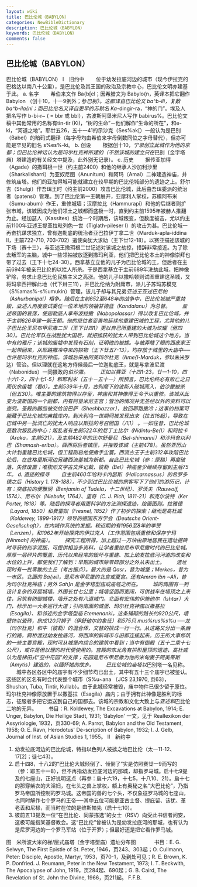 ```yaml
---
layout: wiki
title: 巴比伦城（BABYLON）
categories: NewBibleDictionary
description: 巴比伦城（BABYLON）
keywords: 巴比伦城（BABYLON）
comments: false
---
```


## 巴比伦城（BABYLON）



巴比伦城（BABYLON）
Ⅰ　旧约中
　　位于幼发拉底河边的城市（现今伊拉克的巴格达以南八十公里），是巴比伦及其王国的政治及宗教中心，巴比伦文明亦建基于此。
a. 名字
　　希伯来文作
Ba{b[el；因希腊文为
Babylo{n，英译本把它翻作 Babylon （创十10，十一9例外；参*巴别）。这都译自巴比伦文 ba^b-ili，复数
ba^b-ila{ni；而巴比伦名又译自更早的苏默名
Ka*-dingir-ra，“神的门”。埃及人把名写作
b-bi-r~
( = bbr 或 bbl），古波斯阿垦米尼人写作
babirus%。巴比伦文稿中其他常用的名称有tin-tir (Ki)，“树的生命”－他们解作“生命的所在”，和e-ki，“河道之地”。耶廿五26，五十一41的示沙克（Ses%ak[）一般认为是巴别（Babel）的暗码式翻译（每字母均由希伯来字母倒数同位之字母替代），但亦可能是罕见的旧名
s%es%-ki。
b. 创设
　　根据创十10，*宁录创立此城作为他的京都；但巴比伦神话认为是玛尔杜克神所建的（不然该城的建立只在*巴别〔金字塔庙〕塔建造的有关经文中提及，此外别无记录）。
c. 历史
　　据传亚加得（Agade）的撒珥根一世（约主前2400）和他的继承人沙加利沙里（Sharkalisharri）为亚奴尼图（Anunitum）和阿玛（Amal）二神建造神庙，并修筑庙塔。他们的亚加得城可能就建立在较早期的巴比伦城部分的遗迹之上。舒尔吉（Shulgi）作吾珥王时（约主前2000）攻击巴比伦城，此后由吾珥委派的统治者（patensi）管理。到了巴比伦第一王朝展开，亚摩利人掌权，苏模阿布米（Sumu-abum）作王，重修城墙；汉摩拉比（Hammurapi）和他的后继者则扩张市域，该城因成为他们领土之城都而盛极一时，直到约主前1595年被赫人推翻为止。经加瑟人（Kassites）统治一个时期后，该城叛变，但数度被击，尤以约主前1100年亚述王提革拉毗列色一世（Tiglath-pileser I）的攻击为甚。巴比伦城一再奋抗谋求独立，曾有迦勒底的统治者亚巴拉伊丁拿二世（Marduk-apla-iddina II，主前722-710, 703-702）遣使向犹大求助（王下廿12-18）。以赛亚描述该城的下场（赛十三），与亚述王撒珥根二世记述对该城之劫掠，措辞非常接近。为了除去叛军的主脑，城中一些领袖被放逐到撒玛利亚，他们把巴比伦本土的神像崇拜也带了过去（王下十七24-30）。西拿基立立他的儿子为巴比伦城的王，但后者在主前694年被亲巴比伦的以拦人所杀。于是西拿基立于主前689年洗劫此城，把神像铲除，务求止息巴比伦民族主义之高涨。他的儿子以撒哈顿则试图重建这圣城，又将玛拿西押解此地（代下卅三11），并巴比伦纳为附庸市，派儿子苏玛苏模克（S%amas%-s%umukin）管理，该儿子却与其兄弟*亚述王亚述巴尼帕（Ashurbanipal）相争。随后在主前652至648年的战争中，巴比伦城被严重焚毁，亚述人再度尝试委任一位本地的领袖甘德蓝（Kandalanu）为总督。
　　亚述帝国的衰落，使迦勒底人拿布波拉撒（Nabopolassar）得以收复巴比伦城，并于主前626年建一新王朝。他的继位者妥善地延续他重建巴城的工程，尤其他的儿子巴比伦王尼布甲尼撒二世（王下廿四1）更以自己所重建的大城为炫耀（但四30）。巴比伦军队在战胜犹大国后，就把掳获的犹太人带到巴比伦城这个地方。当中有约雅斤；该城的废墟中发现有石刻，证明他的被掳。与被弄瞎了眼的西底家王一起带回来，从耶路撒冷夺来的掠物（王下廿五7-13），均存放于城里的大庙中──也许是玛尔杜克的神庙。该城后来由阿美玛尔杜克（Ame{l-Marduk，参*以未米罗达）管治。但以理就在这地方侍候最后一位迦勒底王，就是与拿波尼渡（Nabonidus）一同摄政的*伯沙撒。
　　正如以赛亚（十四1-23，廿一1-10，四十六1-2，四十七1-5）和耶利米（五十－五十一）所预言，巴比伦终必有败亡之日而仅余废墟（看d）。主前539年十月，古列麾下的波斯人破城而入，伯沙撒被杀（但五30）。唯主要的建筑物得以存留，神庙和其神像得王令予以重修。该城从此变为波斯国的一个副都，内有阿垦米尼王宫；管治的情况并无圣经以外的资料可以查究。圣殿的器皿被交给设巴萨（Sheshbazzar），放回耶路撒冷；这事的档案可能藏于巴比伦城的典籍库内，到大利乌一世期间被发现出来（拉五16起），导致在巴城中另一批流亡的犹太人响应以斯拉的号召回国（八1） 。一如往昔，巴比伦城是数次叛乱的中心；叛乱者有主前522年的尼丁土比尔（Nidintu-Be{l）和阿拉卡（Araka，主前521），及主前482年的比尔舒曼尼（Bel-shimanni）和沙玛舍以利巴（Shamash-eriba）。薛西将后者镇压，并摧毁该城（主前478）。虽然亚历山大计划重建巴比伦城，但工程刚启他便撒手尘寰。西流古王于主前312年攻陷巴比伦后，在底格里斯河边另建西流基城为新都。自此巴比伦城（参：原稿）再度破落，失修废置；唯楔形文字古文件记载，彼勒（Bel）神庙至少继续存留到主后75年。
d. 遗迹的探寻
　　自主前460年哈利卡内瑟斯（Halicarnassus）的希罗多德之后（History 1. 178-188），不少到过巴比伦城的旅客写下了他们的游历记，计有：突底拉的便雅悯（Benjamin of Tudela，十二世纪）、罗沃夫（Rauwolf, 1574）、尼布尔（Niebuhr, 1764）、里奇（C. J. Rich, 1811-21）和克尔波特（Ker Porter, 1818）等。随后的探寻者用更科学的方法测探遗迹，绘画图则。拉雅德（Layard, 1850）和费雷奴（Fresnel, 1852）作了初步的探索；继而是高杜威（Koldewey, 1899-1917）领导的德国东方学会（Deutsche Orient-Gesellschaft），在内城作系统的发掘。较近期的有1956至8年的李赞（Lenzen），和1962年开始探究的伊拉克人（工作范围包括重修和保存宁玛 [Ninmah] 的神庙）。
　　探究工程所得，加上超过一万块由原地居民在遗址掘砖时寻获的刻字泥版，可提供相当多资料，让学者重绘尼布甲尼撒时代的巴比伦城。厚厚一层碎片的覆盖、历代以来经常的毁坏与重建、加上幼发拉底河河道的改变和水位的上升，都使我们了解到：早期的城市除零碎部分之外从未出土。
　　遗址现时有一批零散的土丘（考古据点）。最大的是 Qasr，昔为城堡；Merkes，昔为一市区。北面的
Ba{wil，是尼布甲尼撒的北宫或夏宫。还有Amran ibn ~Ali，昔为玛尔杜克神庙；另外
Sah]n 是金字塔型庙或庙塔之所在。
　　城的周围有一列设计复杂的双层城墙。外围长廿七公里；城墙坚固而宽阔，可供战车在墙顶之上来往，另筑有防御城楼，墙开之处有八道城门。北面有宏伟的伊施他尔（Ishtar）大门，标示出一大条巡行大道；引向南面的城堡、玛尔杜克神庙以撒基拉（Esagila）、和邻近的金字塔型庙 Etemenanki。这条铺砌的路长约920公尺，墙壁饰以瓷砖，旅成120只狮子（伊舒他尔的象征）和575只 mus%rus%s%u ──龙（玛尔杜克）和牛（彼勒）的混合体，交替的排成一行一行。从这路又分出一条西行的路，跨桥渡过幼发拉底河，将西岸的新城市与旧都连接起来。历王所大事修筑的一些主要宫殿，现时可从城堡内综合的建筑中看到；当中有御殿（五十二乘十七公尺），或许是但以理的时代便使用的。宫殿的东北角有拱形屋顶的遗迹，高杜威认为是梯田式“空中花园”的支撑；花园是尼布甲尼撒为他的米甸妻子阿美蒂斯（Amytis）建造的，以缅怀她的故乡。
　　巴比伦城的庙塔以*巴别塔一名见称。
　　城中各区各区中的庙宇有不少细节均已出土，其中有五十三个庙宇已被鉴认。这些区的区名有时会代表整个城市（S%u~ana 〔JCS
23,1970, 页63〕，Shushan, Tuba, Tintir, Kullab）。由于此城经常被毁，庙中物件已很少留于原位。玛尔杜克神像原放置于以撒基拉（Esagila）庙内；由于拥有此神像是胜利的标志，征服者多把它运送到自己的国都去。该城的宗教和文化大致上与*亚述和*巴比伦二地的无异。
　　书目：R. Koldewey, The Excavations at Babylon, 1914; E.
Unger, Babylon, Die Heilige Stadt,
1931; 'Babylon' 一文，见于 Reallexikon der
Assyriologie,
1932，页330-69; A. Parrot, Babylon and
the Old Testament, 1958; O. E. Ravn, Herodotus' De-scription of Babylon,
1932; I. J. Gelb, Journal of Inst. of
Asian Studies 1, 1955。
Ⅱ　新约中
1. 幼发拉底河边的巴比伦城，特指以色列人被掳之地巴比伦（太一11-12、17[2]；徒七43）。
2. 启十四8，十八2的“巴比伦大城倾倒了、倾倒了”实是仿照赛廿一9而写的（参：耶五十一8），但不再指幼发拉底河边的那城，却指罗马城。启十七9提及的七座山，正好说明这点（再参：启十六19，十七5，十八10、21）。启十七的那穿紫衣的大淫妇，在七头之兽上掌权，额上有奥秘之名“大巴比伦”，乃指罗马帝国所控制的罗马城。这帝国的兽的七个头，不仅象征罗马城的七座山，也同时解作七个罗马的王帝──其中五位可能是亚古士督、提庇留、该犹、革老丢和尼禄，而当时在位的是维斯帕先（启十七10）。
3. 彼前五13提及一位“在巴比伦、同蒙拣选”的女士（RSV）向受此书信者问安，这极可能指某基督教会。这“巴比伦”曾被认为是幼发拉底河的那城，也有认为是尼罗河边的一个罗马军站（位于开罗）；但最好还是把它看作罗马城。
　




图　米所波大米的梯/层式庙塔（金字塔型庙）遗址分布图
　
　　书目：E. G. Selwyn, The First Epistle of St. Peter, 1946，页243、303起；O. Cullmann, Peter: Disciple, Apostle, Martyr, 1953，页70-1，及到处可见；R. E. Brown, K. P.
Donfried. J. Reumann, Peter in the New
Testament, 1973; I. T. Beckwith, The
Apocalypse of John, 1919，页284起、690起；G. B. Caird, The Revelation of St. John the Divine,
1966，页211起。
F.F.B.




